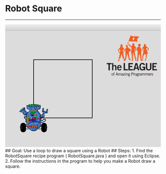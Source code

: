 
# Robot Square
  <hr/>
  <img alt="square image" src="./robotSquare.png"/>
## Goal:
   Use a loop to draw a square using a Robot
## Steps:
1. Find the RobotSquare recipe program ( RobotSquare.java ) and open it using Eclipse.
2. Follow the instructions in the program to help you make a Robot draw a square.
  
 

